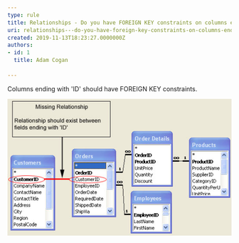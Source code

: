 ```yaml
---
type: rule
title: Relationships - Do you have FOREIGN KEY constraints on columns ending with ID?
uri: relationships---do-you-have-foreign-key-constraints-on-columns-ending-with-id
created: 2019-11-13T18:23:27.0000000Z
authors:
- id: 1
  title: Adam Cogan

---
```


Columns ending with 'ID' should have FOREIGN KEY constraints.
 
![ Missing relationships](NorthwindRelationships.jpg)
